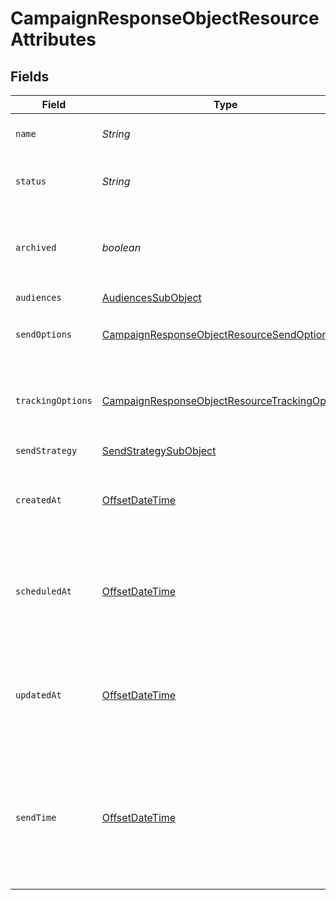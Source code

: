 # CampaignResponseObjectResourceAttributes


## Fields

| Field                                                                                                                     | Type                                                                                                                      | Required                                                                                                                  | Description                                                                                                               | Example                                                                                                                   |
| ------------------------------------------------------------------------------------------------------------------------- | ------------------------------------------------------------------------------------------------------------------------- | ------------------------------------------------------------------------------------------------------------------------- | ------------------------------------------------------------------------------------------------------------------------- | ------------------------------------------------------------------------------------------------------------------------- |
| `name`                                                                                                                    | *String*                                                                                                                  | :heavy_check_mark:                                                                                                        | The campaign name                                                                                                         |                                                                                                                           |
| `status`                                                                                                                  | *String*                                                                                                                  | :heavy_check_mark:                                                                                                        | The current status of the campaign                                                                                        |                                                                                                                           |
| `archived`                                                                                                                | *boolean*                                                                                                                 | :heavy_check_mark:                                                                                                        | Whether the campaign has been archived or not                                                                             |                                                                                                                           |
| `audiences`                                                                                                               | [AudiencesSubObject](../../models/components/AudiencesSubObject.md)                                                       | :heavy_check_mark:                                                                                                        | N/A                                                                                                                       |                                                                                                                           |
| `sendOptions`                                                                                                             | [CampaignResponseObjectResourceSendOptions](../../models/components/CampaignResponseObjectResourceSendOptions.md)         | :heavy_check_mark:                                                                                                        | Options to use when sending a campaign                                                                                    |                                                                                                                           |
| `trackingOptions`                                                                                                         | [CampaignResponseObjectResourceTrackingOptions](../../models/components/CampaignResponseObjectResourceTrackingOptions.md) | :heavy_check_mark:                                                                                                        | The tracking options associated with the campaign                                                                         |                                                                                                                           |
| `sendStrategy`                                                                                                            | [SendStrategySubObject](../../models/components/SendStrategySubObject.md)                                                 | :heavy_check_mark:                                                                                                        | N/A                                                                                                                       |                                                                                                                           |
| `createdAt`                                                                                                               | [OffsetDateTime](https://docs.oracle.com/javase/8/docs/api/java/time/OffsetDateTime.html)                                 | :heavy_check_mark:                                                                                                        | The datetime when the campaign was created                                                                                | 2022-11-08T00:00:00+00:00                                                                                                 |
| `scheduledAt`                                                                                                             | [OffsetDateTime](https://docs.oracle.com/javase/8/docs/api/java/time/OffsetDateTime.html)                                 | :heavy_minus_sign:                                                                                                        | The datetime when the campaign was scheduled for future sending                                                           | 2022-11-08T00:00:00+00:00                                                                                                 |
| `updatedAt`                                                                                                               | [OffsetDateTime](https://docs.oracle.com/javase/8/docs/api/java/time/OffsetDateTime.html)                                 | :heavy_check_mark:                                                                                                        | The datetime when the campaign was last updated by a user or the system                                                   | 2022-11-08T00:00:00+00:00                                                                                                 |
| `sendTime`                                                                                                                | [OffsetDateTime](https://docs.oracle.com/javase/8/docs/api/java/time/OffsetDateTime.html)                                 | :heavy_minus_sign:                                                                                                        | The datetime when the campaign will be / was sent or None if not yet scheduled by a send_job.                             | 2022-11-08T00:00:00+00:00                                                                                                 |